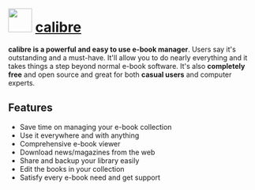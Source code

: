 # <img src="https://cdn.jsdelivr.net/gh/chocolatey-community/chocolatey-packages@c8d48758cdc18d43e6c1525824720377c8b9ba24/icons/calibre.png" width="48" height="48"/> [calibre](https://chocolatey.org/packages/calibre)


**calibre is a powerful and easy to use e-book manager**. Users say it's outstanding and a must-have. It'll allow you to do nearly everything and it takes things a step beyond normal e-book software. It's also **completely free** and open source and great for both **casual users** and computer experts.

## Features
- Save time on managing your e-book collection
- Use it everywhere and with anything
- Comprehensive e-book viewer
- Download news/magazines from the web
- Share and backup your library easily
- Edit the books in your collection
- Satisfy every e-book need and get support

